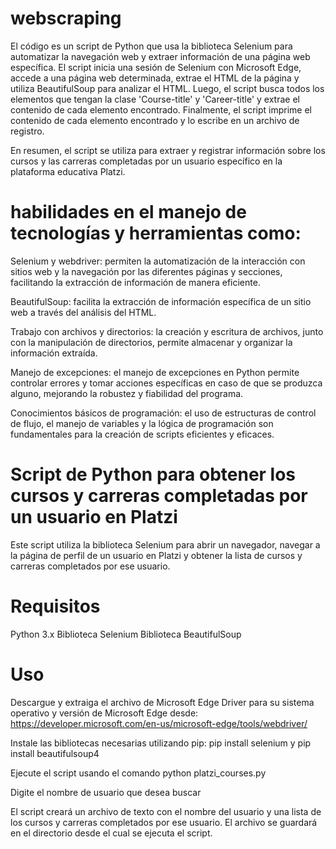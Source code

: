 # webscraping
 
El código es un script de Python que usa la biblioteca Selenium para automatizar la navegación web y extraer información de una página web específica. El script inicia una sesión de Selenium con Microsoft Edge, accede a una página web determinada, extrae el HTML de la página y utiliza BeautifulSoup para analizar el HTML. Luego, el script busca todos los elementos que tengan la clase 'Course-title' y 'Career-title' y extrae el contenido de cada elemento encontrado. Finalmente, el script imprime el contenido de cada elemento encontrado y lo escribe en un archivo de registro.

En resumen, el script se utiliza para extraer y registrar información sobre los cursos y las carreras completadas por un usuario específico en la plataforma educativa Platzi.


# habilidades en el manejo de tecnologías y herramientas como:

Selenium y webdriver: permiten la automatización de la interacción con sitios web y la navegación por las diferentes páginas y secciones, facilitando la extracción de información de manera eficiente.

BeautifulSoup: facilita la extracción de información específica de un sitio web a través del análisis del HTML.

Trabajo con archivos y directorios: la creación y escritura de archivos, junto con la manipulación de directorios, permite almacenar y organizar la información extraída.

Manejo de excepciones: el manejo de excepciones en Python permite controlar errores y tomar acciones específicas en caso de que se produzca alguno, mejorando la robustez y fiabilidad del programa.

Conocimientos básicos de programación: el uso de estructuras de control de flujo, el manejo de variables y la lógica de programación son fundamentales para la creación de scripts eficientes y eficaces.


# Script de Python para obtener los cursos y carreras completadas por un usuario en Platzi
Este script utiliza la biblioteca Selenium para abrir un navegador, navegar a la página de perfil de un usuario en Platzi y obtener la lista de cursos y carreras completados por ese usuario.

# Requisitos
Python 3.x
Biblioteca Selenium
Biblioteca BeautifulSoup
# Uso
Descargue y extraiga el archivo de Microsoft Edge Driver para su sistema operativo y versión de Microsoft Edge desde: https://developer.microsoft.com/en-us/microsoft-edge/tools/webdriver/

Instale las bibliotecas necesarias utilizando pip: pip install selenium y pip install beautifulsoup4

Ejecute el script usando el comando python platzi_courses.py

Digite el nombre de usuario que desea buscar

El script creará un archivo de texto con el nombre del usuario y una lista de los cursos y carreras completados por ese usuario. El archivo se guardará en el directorio desde el cual se ejecuta el script.
